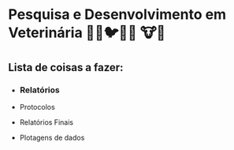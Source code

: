 # Pesquisa e Desenvolvimento em Veterinária :dog::cat::bird::chicken::pig: :cow::horse:

## Lista de coisas a fazer:

- ### Relatórios

- Protocolos

- Relatórios Finais

- Plotagens de dados

